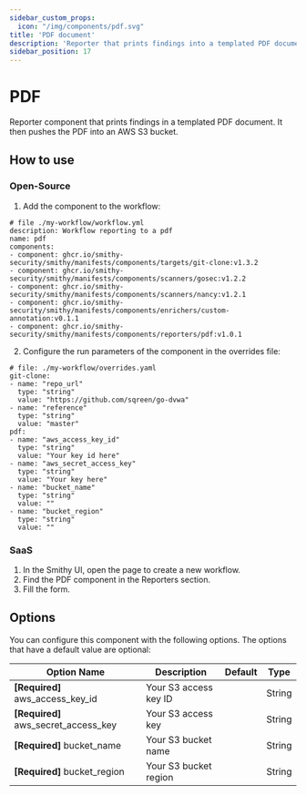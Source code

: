 ```yaml
---
sidebar_custom_props:
  icon: "/img/components/pdf.svg"
title: 'PDF document'
description: 'Reporter that prints findings into a templated PDF document.'
sidebar_position: 17
---
```


# PDF

Reporter component that prints findings in a templated PDF document.
It then pushes the PDF into an AWS S3 bucket.

## How to use

### Open-Source

1. Add the component to the workflow:

```
# file ./my-workflow/workflow.yml
description: Workflow reporting to a pdf
name: pdf
components:
- component: ghcr.io/smithy-security/smithy/manifests/components/targets/git-clone:v1.3.2
- component: ghcr.io/smithy-security/smithy/manifests/components/scanners/gosec:v1.2.2
- component: ghcr.io/smithy-security/smithy/manifests/components/scanners/nancy:v1.2.1
- component: ghcr.io/smithy-security/smithy/manifests/components/enrichers/custom-annotation:v0.1.1
- component: ghcr.io/smithy-security/smithy/manifests/components/reporters/pdf:v1.0.1
```

2. Configure the run parameters of the component in the overrides file:

```
# file: ./my-workflow/overrides.yaml
git-clone:
- name: "repo_url"
  type: "string"
  value: "https://github.com/sqreen/go-dvwa"
- name: "reference"
  type: "string"
  value: "master"
pdf:
- name: "aws_access_key_id"
  type: "string"
  value: "Your key id here"
- name: "aws_secret_access_key"
  type: "string"
  value: "Your key here"
- name: "bucket_name"
  type: "string"
  value: ""
- name: "bucket_region"
  type: "string"
  value: ""
```

### SaaS

1. In the Smithy UI, open the page to create a new workflow.
2. Find the PDF component in the Reporters section.
3. Fill the form.

## Options

You can configure this component with the following options. The options that have a default value are optional:

| Option Name  | Description | Default | Type |
|--------------------------------------------------|-----------------------------------|----------------------------------------------|--------|
| **[Required]** aws_access_key_id| Your S3 access key ID | | String |
| **[Required]** aws_secret_access_key | Your S3 access key | | String |
| **[Required]** bucket_name | Your S3 bucket name | | String |
| **[Required]** bucket_region     | Your S3 bucket region | | String |
